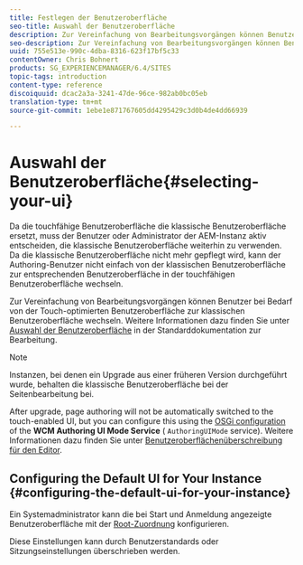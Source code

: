 ```yaml
---
title: Festlegen der Benutzeroberfläche
seo-title: Auswahl der Benutzeroberfläche
description: Zur Vereinfachung von Bearbeitungsvorgängen können Benutzer bei Bedarf von der Touch-optimierten Benutzeroberfläche zur klassischen Benutzeroberfläche wechseln.
seo-description: Zur Vereinfachung von Bearbeitungsvorgängen können Benutzer bei Bedarf von der Touch-optimierten Benutzeroberfläche zur klassischen Benutzeroberfläche wechseln.
uuid: 755e513e-990c-4dba-8316-623f17bf5c33
contentOwner: Chris Bohnert
products: SG_EXPERIENCEMANAGER/6.4/SITES
topic-tags: introduction
content-type: reference
discoiquuid: dcac2a3a-3241-47de-96ce-982ab0bc05eb
translation-type: tm+mt
source-git-commit: 1ebe1e871767605dd4295429c3d0b4de4dd66939

---
```



# Auswahl der Benutzeroberfläche{#selecting-your-ui}

Da die touchfähige Benutzeroberfläche die klassische Benutzeroberfläche ersetzt, muss der Benutzer oder Administrator der AEM-Instanz aktiv entscheiden, die klassische Benutzeroberfläche weiterhin zu verwenden. Da die klassische Benutzeroberfläche nicht mehr gepflegt wird, kann der Authoring-Benutzer nicht einfach von der klassischen Benutzeroberfläche zur entsprechenden Benutzeroberfläche in der touchfähigen Benutzeroberfläche wechseln.

Zur Vereinfachung von Bearbeitungsvorgängen können Benutzer bei Bedarf von der Touch-optimierten Benutzeroberfläche zur klassischen Benutzeroberfläche wechseln. Weitere Informationen dazu finden Sie unter [Auswahl der Benutzeroberfläche](/help/sites-authoring/select-ui.md) in der Standarddokumentation zur Bearbeitung.

>[!NOTE]
>
>Instanzen, bei denen ein Upgrade aus einer früheren Version durchgeführt wurde, behalten die klassische Benutzeroberfläche bei der Seitenbearbeitung bei.
>
>After upgrade, page authoring will not be automatically switched to the touch-enabled UI, but you can configure this using the [OSGi configuration](/help/sites-deploying/configuring-osgi.md) of the **WCM Authoring UI Mode Service** ( `AuthoringUIMode` service). Weitere Informationen dazu finden Sie unter [Benutzeroberflächenüberschreibung für den Editor](#uioverridesfortheeditor).

## Configuring the Default UI for Your Instance {#configuring-the-default-ui-for-your-instance}

Ein Systemadministrator kann die bei Start und Anmeldung angezeigte Benutzeroberfläche mit der [Root-Zuordnung](/help/sites-deploying/osgi-configuration-settings.md#daycqrootmapping) konfigurieren.

Diese Einstellungen kann durch Benutzerstandards oder Sitzungseinstellungen überschrieben werden.

